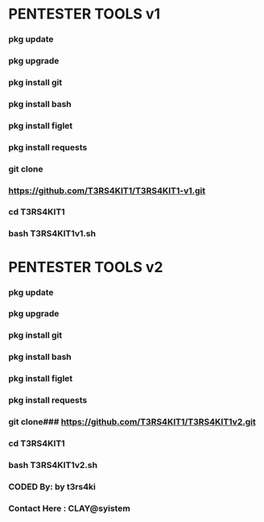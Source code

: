 # PENTESTER TOOLS v1
### pkg update
### pkg upgrade
### pkg install git
### pkg install bash
### pkg install figlet
### pkg install requests
### git clone
### https://github.com/T3RS4KIT1/T3RS4KIT1-v1.git
### cd T3RS4KIT1
### bash T3RS4KIT1v1.sh

# PENTESTER TOOLS v2

### pkg update
### pkg upgrade
### pkg install git
### pkg install bash
### pkg install figlet
### pkg install requests
### git clone### https://github.com/T3RS4KIT1/T3RS4KIT1v2.git
### cd T3RS4KIT1
### bash T3RS4KIT1v2.sh
###

### CODED By: by t3rs4ki 
### Contact Here : CLAY@syistem
